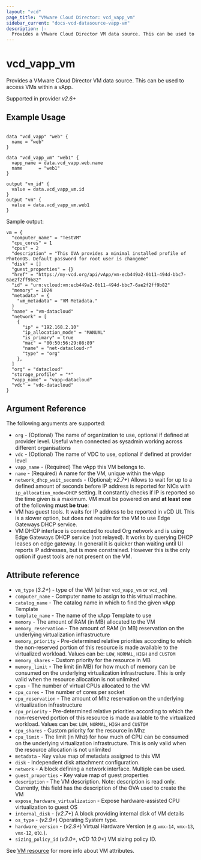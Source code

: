 ```yaml
---
layout: "vcd"
page_title: "VMware Cloud Director: vcd_vapp_vm"
sidebar_current: "docs-vcd-datasource-vapp-vm"
description: |-
  Provides a VMware Cloud Director VM data source. This can be used to access VMs within a vApp.
---
```


# vcd\_vapp\_vm

Provides a VMware Cloud Director VM data source. This can be used to access VMs within a vApp.

Supported in provider *v2.6+*

## Example Usage

```hcl

data "vcd_vapp" "web" {
  name = "web"
}

data "vcd_vapp_vm" "web1" {
  vapp_name = data.vcd_vapp.web.name
  name      = "web1"
}

output "vm_id" {
  value = data.vcd_vapp_vm.id
}
output "vm" {
  value = data.vcd_vapp_vm.web1
}
```

Sample output:

```
vm = {
  "computer_name" = "TestVM"
  "cpu_cores" = 1
  "cpus" = 2
  "description" = "This OVA provides a minimal installed profile of PhotonOS. Default password for root user is changeme"
  "disk" = []
  "guest_properties" = {}
  "href" = "https://my-vcd.org/api/vApp/vm-ecb449a2-0b11-494d-bbc7-6ae2f2ff9b82"
  "id" = "urn:vcloud:vm:ecb449a2-0b11-494d-bbc7-6ae2f2ff9b82"
  "memory" = 1024
  "metadata" = {
    "vm_metadata" = "VM Metadata."
  }
  "name" = "vm-datacloud"
  "network" = [
    {
      "ip" = "192.168.2.10"
      "ip_allocation_mode" = "MANUAL"
      "is_primary" = true
      "mac" = "00:50:56:29:08:89"
      "name" = "net-datacloud-r"
      "type" = "org"
    },
  ]
  "org" = "datacloud"
  "storage_profile" = "*"
  "vapp_name" = "vapp-datacloud"
  "vdc" = "vdc-datacloud"
}
```

## Argument Reference

The following arguments are supported:

* `org` - (Optional) The name of organization to use, optional if defined at provider level. Useful when connected as sysadmin working across different organisations
* `vdc` - (Optional) The name of VDC to use, optional if defined at provider level
* `vapp_name` - (Required) The vApp this VM belongs to.
* `name` - (Required) A name for the VM, unique within the vApp 
* `network_dhcp_wait_seconds` - (Optional; *v2.7+*) Allows to wait for up to a defined amount of
  seconds before IP address is reported for NICs with `ip_allocation_mode=DHCP` setting. It
  constantly checks if IP is reported so the time given is a maximum. VM must be powered on and 
  __at least one__ of the following __must be true__:
 * VM has guest tools. It waits for IP address to be reported in vCD UI. This is a slower option, but
  does not require for the VM to use Edge Gateways DHCP service.
 * VM DHCP interface is connected to routed Org network and is using Edge Gateways DHCP service (not
  relayed). It works by querying DHCP leases on edge gateway. In general it is quicker than waiting
  until UI reports IP addresses, but is more constrained. However this is the only option if guest
  tools are not present on the VM.

## Attribute reference

* `vm_type` (*3.2+*) - type of the VM (either `vcd_vapp_vm` or `vcd_vm`)
* `computer_name` -  Computer name to assign to this virtual machine. 
* `catalog_name` -  The catalog name in which to find the given vApp Template
* `template_name` -  The name of the vApp Template to use
* `memory` -  The amount of RAM (in MB) allocated to the VM
* `memory_reservation` - The amount of RAM (in MB) reservation on the underlying virtualization infrastructure
* `memory_priority` - Pre-determined relative priorities according to which the non-reserved portion of this resource is made available to the virtualized workload. Values can be: `LOW`, `NORMAL`, `HIGH` and `CUSTOM`
* `memory_shares` - Custom priority for the resource in MB
* `memory_limit` - The limit (in MB) for how much of memory can be consumed on the underlying virtualization infrastructure. This is only valid when the resource allocation is not unlimited
* `cpus` -  The number of virtual CPUs allocated to the VM
* `cpu_cores` -  The number of cores per socket
* `cpu_reservation` - The amount of Mhz reservation on the underlying virtualization infrastructure
* `cpu_priority` - Pre-determined relative priorities according to which the non-reserved portion of this resource is made available to the virtualized workload. Values can be: `LOW`, `NORMAL`, `HIGH` and `CUSTOM`
* `cpu_shares` - Custom priority for the resource in Mhz
* `cpu_limit` - The limit (in Mhz) for how much of CPU can be consumed on the underlying virtualization infrastructure. This is only valid when the resource allocation is not unlimited
* `metadata` -  Key value map of metadata assigned to this VM
* `disk` -  Independent disk attachment configuration.
* `network` -  A block defining a network interface. Multiple can be used.
* `guest_properties` -  Key value map of guest properties
* `description`  -  The VM description. Note: description is read only. Currently, this field has
  the description of the OVA used to create the VM
* `expose_hardware_virtualization` -  Expose hardware-assisted CPU virtualization to guest OS
* `internal_disk` - (*v2.7+*) A block providing internal disk of VM details
* `os_type` - (*v2.9+*) Operating System type.
* `hardware_version` - (*v2.9+*) Virtual Hardware Version (e.g.`vmx-14`, `vmx-13`, `vmx-12`, etc.).
* `sizing_policy_id` (*v3.0+*, *vCD 10.0+*) VM sizing policy ID.


See [VM resource](/providers/vmware/vcd/latest/docs/resources/vapp_vm#attribute-reference) for more info about VM attributes.
